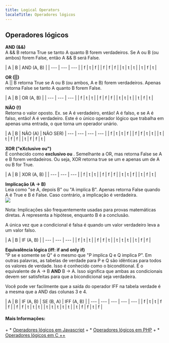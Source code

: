 ```yaml
---
title: Logical Operators
localeTitle: Operadores lógicos
---
```

## Operadores lógicos

**AND (&&)**  
A && B retorna True se tanto A quanto B forem verdadeiros. Se A ou B (ou ambos) forem False, então A && B será False.

| A | B | AND (A, B) | | --- | --- | --- | | f | t | f | | f | f | f | | t | t | t | | t | f | t |

**OR (||)**  
A || B retorna True se A ou B (ou ambos, A e B) forem verdadeiros. Apenas retorna False se tanto A quanto B forem False.

| A | B | OR (A, B) | | --- | --- | --- | | f | t | t | | f | f | f | | t | t | t | | t | f | t |

**NÃO (!)**  
Retorna o valor oposto. Ex. se A é verdadeiro, então! A é falso, e se A é falso, então! A é verdadeiro. Este é o único operador lógico que trabalha em apenas uma entrada, o que torna um operador unário.

| A | B | NÃO (A) | NÃO SER) | --- | --- | --- | --- | | f | t | t | f | | f | f | t | t | | t | t | f | f | | t | f | f | t |

**XOR ("eXclusive ou")**  
É conhecido como **exclusivo ou** . Semelhante a OR, mas retorna False se A e B forem verdadeiros. Ou seja, XOR retorna true se um e apenas um de A ou B for True.

| A | B | XOR (A, B) | | --- | --- | --- | | f | t | t | | f | f | f | | t | t | f | | t | f | t |

**Implicação (A -> B)**  
Leia como "se A, depois B" ou "A implica B". Apenas retorna False quando A é True e B é False. Caso contrário, a implicação é verdadeira.  
![](http://sites.millersville.edu/bikenaga/math-proof/truth-tables/truth-tables13.png)

Nota: Implicações são frequentemente usadas para provas matemáticas diretas. A representa a hipótese, enquanto B é a conclusão.

A única vez que a condicional é falsa é quando um valor verdadeiro leva a um valor falso.

| A | B | IF (A, B) | | --- | --- | --- | | f | t | t | | f | f | t | | t | t | t | | t | f | f |

**Equivalência lógica (iff: if and only if)**  
"P se e somente se Q" é o mesmo que "P implica Q e Q implica P". Em outras palavras, as tabelas de verdade para P e Q são idênticas para todos os valores de verdade. Isso é conhecido como o biconditional. É o equivalente de A -> B **AND** B -> A. Isso significa que ambas as condicionais devem ser satisfeitas para que a bicondicional seja verdadeira.

Você pode ver facilmente que a saída do operador IFF na tabela verdade é a mesma que a AND das colunas 3 e 4.

| A | B | IF (A, B) | SE (B, A) | IFF (A, B) | | --- | --- | --- | --- | --- | | f | t | t | f | f | | f | f | t | t | t | | t | t | t | t | t | | t | f | f | t | f |

#### Mais Informações:

\+ \* [Operadores lógicos em Javascript](https://developer.mozilla.org/en-US/docs/Web/JavaScript/Reference/Operators/Logical_Operators) + \* [Operadores lógicos em PHP](http://php.net/manual/en/language.operators.logical.php) + \* [Operadores lógicos em C ++](http://en.cppreference.com/w/cpp/language/operator_logical)